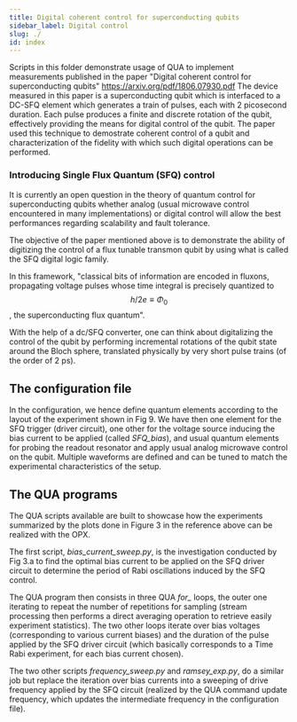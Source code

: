 ```yaml
---
title: Digital coherent control for superconducting qubits
sidebar_label: Digital control
slug: ./
id: index
---
```


Scripts in this folder demonstrate usage of QUA to implement measurements published in the paper 
"Digital coherent control for superconducting qubits"  https://arxiv.org/pdf/1806.07930.pdf
The device measured in this paper is a superconducting qubit which is interfaced to a DC-SFQ element which 
generates a train of pulses, each with 2 picosecond duration. Each pulse produces a 
finite and discrete rotation of the qubit, effectively providing the means for digital control of the qubit. 
The paper used this technique to demostrate coherent control of a qubit and characterization of the fidelity with which 
such digital operations can be performed. 

### Introducing Single Flux Quantum (SFQ) control

It is currently an open question in the theory of quantum control for superconducting 
qubits whether analog (usual microwave control encountered in many implementations) or digital
control will allow the best performances regarding scalability and fault tolerance. 

The objective of the paper mentioned above is to demonstrate the ability of digitizing the control of a flux tunable transmon qubit 
by using what is called the SFQ digital logic family.

In this framework, "classical bits of information are encoded in fluxons, propagating voltage pulses whose time integral 
is precisely quantized to $$h/2e \equiv \Phi_0$$, the superconducting flux quantum".

With the help of a dc/SFQ converter, one can think about digitalizing the control of the 
qubit by performing incremental rotations of the qubit state around the Bloch sphere, translated physically by 
very short pulse trains (of the order of 2 ps). 

## The configuration file

In the configuration, we hence define quantum elements according to the layout of the experiment shown in Fig 9. 
We have then one element for the SFQ trigger (driver circuit), one other for the voltage source inducing the bias 
current to be applied (called *SFQ_bias*), and usual quantum elements for probing the readout resonator and apply 
usual analog microwave control on the qubit.
Multiple waveforms are defined and can be tuned to match the experimental characteristics of the setup.

## The QUA programs

The QUA scripts available are built to showcase how the experiments summarized by the plots done in Figure 3 
in the reference above can be realized with the OPX.

The first script, *bias_current_sweep.py*, is the investigation conducted by Fig 3.a 
to find the optimal bias current to be applied on the SFQ driver circuit to determine the period 
of Rabi oscillations induced by the SFQ control. 

The QUA program then consists in three QUA *for_* loops, the outer one iterating to 
repeat the number of repetitions for sampling (stream processing then performs a direct averaging 
operation to retrieve easily experiment statistics). The two other loops iterate over bias voltages 
(corresponding to various current biases) and the duration of the pulse applied by the SFQ driver circuit 
(which basically corresponds to a Time Rabi experiment, for each bias current chosen). 

The two other scripts *frequency_sweep.py* and *ramsey_exp.py*, do a similar job but replace the 
iteration over bias currents into a sweeping of drive frequency applied by the SFQ circuit 
(realized by the QUA command update frequency, which updates the intermediate frequency in the configuration file). 







